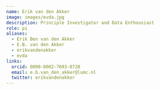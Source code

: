 ```yaml
---
name: Erik van den Akker
image: images/evda.jpg
description: Principle Investigator and Data Enthousiast
role: pi
aliases:
  - Erik Ben van den Akker
  - E.B. van den Akker
  - erikvandenakker
  - evda
links:
  orcid: 0000-0002-7693-0728
  email: e.b.van_den_akker@lumc.nl
  twitter: erikvandenakker
---
```

